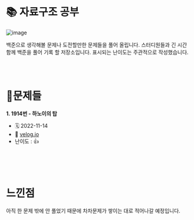 # 📚 자료구조 공부


![image](https://user-images.githubusercontent.com/54374610/201656670-66cc11ae-1ffd-4aa4-8c63-a8803d385eef.png)


백준으로 생각해볼 문제나 도전할만한 문제들을 풀어 올립니다. 스터디원들과 긴 시간 함께 백준을 풀어 기록 할 저장소입니다. 표시되는 난이도는 주관적으로 작성했습니다.

<br>
<br>
<!-- ======================================================= -->

# **💯문제들**

**1. 1914번 - 하노이의 탑**
* 🗓 2022-11-14 
* 🔗 [velog.io](https://velog.io/@joch2712/%EB%B0%B1%EC%A4%80-1914%EB%B2%88-%ED%95%98%EB%85%B8%EC%9D%B4%EC%9D%98-%ED%83%91)
* 난이도 : 👍

<br>


<!-- 아래 내용 복붙 해서 사용
## **번호. 문제번호 - 문제 이름**
* 🗓 날짜
* 🔗 [velog.io](링크)
* 난이도 : 

<br> 
-->


<!-- ======================================================= -->
<br>
<br>


# 느낀점
아직 한 문제 밖에 안 풀었기 때문에 차차문제가 쌓이는 대로 적어나갈 예정입니다.